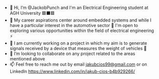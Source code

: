 - 👋 Hi, I’m @JackobPunch and I'm an Electrical Engineering student at AGH University 🟩⬛🟥
- 👀 My career aspirations center around embedded systems
and while I have a particular interest in the automotive sector 🚗
I'm open to exploring various opportunities within the field of electrical engineering ⚡
- 🌱 I am currently working on a project in which my aim is to generate signals received by a device that measures the weight of vehicles 🚛
- 💞️ I’m looking to collaborate on any project related to the areas mentioned above
- 📫 Feel free to reach me out by email jakubcios99@gmail.com or on LinkedIn https://www.linkedin.com/in/jakub-cios-b4b929266/

<!---
JackobPunch/JackobPunch is a ✨ special ✨ repository because its `README.md` (this file) appears on your GitHub profile.
You can click the Preview link to take a look at your changes.
--->
